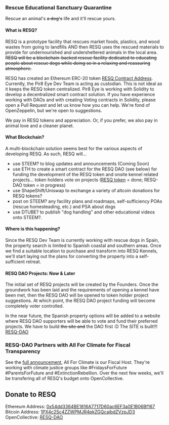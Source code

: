 ### Rescue Educational Sanctuary Quarantine
Rescue an animal's ~~a dog's~~ life and it'll rescue yours.

#### What is RESQ?
RESQ is a prototype facility that rescues market foods, plastics, and wood wastes from going to landfills AND then RESQ uses the rescued materials to provide for undernourished and undersheltered animals in the local area. ~~RESQ will be a blockchain-backed rescue facility dedicated to educating people about rescue dogs while doing so in a relaxing and reassuring atmosphere.~~

RESQ has created an Ethereum ERC-20 token [RESQ Contract Address](https://etherscan.io/token/0x82b5590ecc9231b3a3f518b907557b5961f14242). Currently, the Pir8 Eye Dev Team is acting as custodian. This is not ideal as it keeps the RESQ token centralized. Pir8 Eye is working with Solidity to develop a decentralized smart contract solution. If you have experience working with DAOs and with creating Voting contracts in Solidity, please open a Pull Request and let us know how you can help. We're fond of OpenZeppelin, but we're open to suggestions. 

We pay in RESQ tokens and appreciation. Or, if you prefer, we also pay in animal love and a cleaner planet.

#### What Blockchain?
A multi-blockchain solution seems best for the various aspects of developing RESQ. As such, RESQ will...
- use STEEM? to blog updates and announcements (Coming Soon)
- use ETH to create a smart contract for the RESQ DAO (see below) for funding the development of the RESQ token and onsite kennel related projects... token holders vote on projects ([RESQ token](https://etherscan.io/token/0x82b5590ecc9231b3a3f518b907557b5961f14242) = done; RESQ-DAO token = in progress)
- use ShapeShift/Uniswap to exchange a variety of altcoin donations for RESQ tokens?
- post on STEEM? any facility plans and roadmaps, self-sufficiency POAs (rescue homesteading, etc.) and PSA about dogs
- use DTUBE? to publish "dog handling" and other educational videos onto STEEM?.

#### Where is this happening?
Since the RESQ Dev Team is currently working with rescue dogs in Spain, the property search is limited to Spanish coastal and southern areas. Once we find a suitable location to purchase and transform into RESQ Kennels, we'll start laying out the plans for converting the property into a self-sufficient retreat. 

#### RESQ DAO Projects: Now & Later
The initial set of RESQ projects will be created by the Founders. Once the groundwork has been laid and the requirements of opening a kennel have been met, then the RESQ DAO will be opened to token holder project suggestions. At which point, the RESQ DAO project funding will become completely voter controlled.  

In the near future, the Spanish property options will be added to a website where RESQ DAO supporters will be able to vote and fund their preferred projects. We have to build ~~the site and~~ the DAO first :D The SITE is built!!! [RESQ-DAO](https://www.resq.pir8aye.net)

### RESQ-DAO Partners with All For Climate for Fiscal Transparency
See the [full announcement](https://opencollective.com/resq-dao/updates/all-for-climate-and-resq-dao-working-together-for-a-sustainable-future), All For Climate is our Fiscal Host. They're working with climate justice groups like #FridaysForFuture #ParentsForFuture and #ExtinctionRebellion. Over the next few weeks, we'll be transfering all of RESQ's budget onto OpenCollective.  


## Donate to RESQ
Ethereum Address: [0x54dd3364BE1816A7717D60ac6EF3a0E1B06Bf167](https://etherscan.io/address/0x54dd3364be1816a7717d60ac6ef3a0e1b06bf167)<br />
Bitcoin Address: [1PX4c2Sc4ZZWPMJR4pkZGQcaibdZVzpJD3](https://www.blockchain.com/btc/address/1PX4c2Sc4ZZWPMJR4pkZGQcaibdZVzpJD3)<br />
OpenCollective: [RESQ-DAO](https://opencollective.com/resq-dao#section-contribute)
